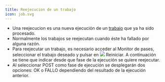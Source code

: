 ```yaml
---
title: Reejecucion de un trabajo
icon: job.svg
---
```

* Una reejecucion es una nueva ejecución de un [trabajo](concepts/job) que ya ha sido procesado.
* Normalmente los trabajos se reejecutan cuando éste ha fallado por alguna razón.
* Para reejecutar un trabajo, es necesario acceder al Monitor de pases, seleccionar el trabajo deseado y pulsar en  <img src="/static/images/icons/restart.gif" /> Reiniciar. A continuación se tiene que indicar desde que fase de la ejecución se quiere reejecutar.
* Al seleccionar POST como fase de ejecución se desplegarán dos opciones: OK o FALLO dependiendo del resultado de la ejecución anterior.